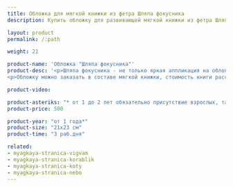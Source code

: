 ```yaml
---
title: Обложка для мягкой книжки из фетра Шляпа фокусника
description: Купить обложку для развивающей мягкой книжки из фетра Шляпа фокусника в магазине KiddyTrick

layout: product
permalink: /:path

weight: 21

product-name: 'Обложка "Шляпа фокусника"'
product-desc: '<p>Шляпа фокусника - не только яркая аппликация на обложке, но и самостоятельный интерактивный элемент развивающей книжки. В шляпе прячется лиса в костюме зайца. Лису можно пристегнуть пуговицей на ленту, или использовать как отдельную игрушку. В углу обложки расположились бусины-звездочки на шнурочках.</p>
<p>Обложку можно заказать в составе мягкой книжки, стоимость книги рассчитывается как сумма стоимости обложки и страниц.</p><p>Детали обложки выполнены из фетра, сама страница - из хлопка.</p>'

product-video:

product-asteriks: "* от 1 до 2 лет обязательно присутствие взрослых, так как на страничке присутствуют  мелкие детали, которые очень старательные детки могут проглотить."
product-price: 500

product-year: "от 1 года*"
product-size: "21х23 см"
product-time: "3 раб.дня"

related:
- myagkaya-stranica-vigvam
- myagkaya-stranica-korablik
- myagkaya-stranica-koty
- myagkaya-stranica-nebo
---
```

	